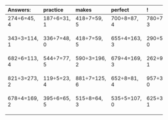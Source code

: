 | Answers: | practice | makes | perfect | ! |
| :--- | :--- | :--- | :--- | :--- |
| 274÷6=45, 4 | 187÷6=31, 1 | 418÷7=59, 5 | 700÷8=87, 4 | 780÷7=111, 3 | 
|   |   |   |   |   | 
|   |   |   |   |   | 
|   |   |   |   |   | 
| 343÷3=114, 1 | 336÷7=48, 0 | 418÷7=59, 5 | 655÷4=163, 3 | 290÷5=58, 0 | 
|   |   |   |   |   | 
|   |   |   |   |   | 
|   |   |   |   |   | 
| 682÷6=113, 4 | 544÷7=77, 5 | 590÷3=196, 2 | 679÷4=169, 3 | 262÷9=29, 1 | 
|   |   |   |   |   | 
|   |   |   |   |   | 
|   |   |   |   |   | 
| 821÷3=273, 2 | 119÷5=23, 4 | 881÷7=125, 6 | 652÷8=81, 4 | 957÷3=319, 0 | 
|   |   |   |   |   | 
|   |   |   |   |   | 
|   |   |   |   |   | 
| 678÷4=169, 2 | 395÷6=65, 5 | 515÷8=64, 3 | 535÷5=107, 0 | 625÷3=208, 1 | 
|   |   |   |   |   | 
|   |   |   |   |   | 
|   |   |   |   |   | 
